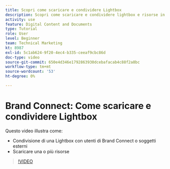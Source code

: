 ```yaml
---
title: Scopri come scaricare e condividere Lightbox
description: Scopri come scaricare e condividere lightbox e risorse in Brand Connect di [!UICONTROL Workfront DAM].
activity: use
feature: Digital Content and Documents
type: Tutorial
role: User
level: Beginner
team: Technical Marketing
kt: 8987
exl-id: 5c1ab624-9f20-4ec4-b335-ceeaf9cbc86d
doc-type: video
source-git-commit: 650e4d346e1792863930dcebafacab4c88f2a8bc
workflow-type: tm+mt
source-wordcount: '53'
ht-degree: 0%

---
```


# Brand Connect: Come scaricare e condividere Lightbox

Questo video illustra come:

* Condivisione di una Lightbox con utenti di Brand Connect o soggetti esterni
* Scaricare una o più risorse

>[!VIDEO](https://video.tv.adobe.com/v/335249/?quality=12&learn=on)
